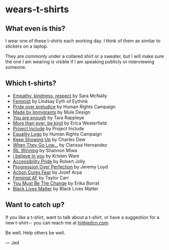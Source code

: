 # wears-t-shirts

## What even is this?

I wear one of these t-shirts each working day. I think of them as similar to
stickers on a laptop.

They are commonly under a collared shirt or a sweater, but I will make sure the
one I am wearing is visible if I am speaking publicly or interviewing someone.

## Which t-shirts?

* <a href="t/empathy-kindness-respect/README.md" alt="More about Empathy, kindness, respect">Empathy, kindness, respect</a> by Sara McNally
* <a href="t/feminist/README.md" alt="More about Feminist">Feminist</a> by Lindsay Eyth of Eythink
* <a href="t/pride-over-prejudice/README.md" alt="More about Pride over prejudice">Pride over prejudice</a> by Human Rights Campaign
* <a href="t/made-by-immigrants/README.md" alt="More about Made by Immigrants">Made by Immigrants</a> by Mule Design
* <a href="t/you-are-enough/README.md" alt="More about You are enough">You are enough</a> by Tara Rappleye
* <a href="t/more-than-ever-be-kind/README.md" alt="More about More than ever, be kind">More than ever, be kind</a> by Erica Westerfield
* <a href="t/project-include/README.md" alt="More about Project Include">Project Include</a> by Project Include
* <a href="t/equality-logo/README.md" alt="More about Equality Logo">Equality Logo</a> by Human Rights Campaign
* <a href="t/keep-showing-up/README.md" alt="More about Keep Showing Up">Keep Showing Up</a> by Charles Dew
* <a href="t/when-they-go-low/README.md" alt="More about When They Go Low...">When They Go Low...</a> by Clarissa Hernandez
* <a href="t/irl-winning/README.md" alt="More about IRL Winning">IRL Winning</a> by Shannon Miwa
* <a href="t/i-believe-in-you/README.md" alt="More about i believe in you">i believe in you</a> by Kristen Ware
* <a href="t/accessibility-pride/README.md" alt="More about Accessibility Pride">Accessibility Pride</a> by Robert Jolly
* <a href="t/progression-over-perfection/README.md" alt="More about Progression Over Perfection">Progression Over Perfection</a> by Jeremy Loyd
* <a href="t/action-cures-fear/README.md" alt="More about Action Cures Fear">Action Cures Fear</a> by Jozef Arpa
* <a href="t/feminist-af/README.md" alt="More about Feminist AF">Feminist AF</a> by Taylor Carr
* <a href="t/you-must-be-the-change/README.md" alt="More about You Must Be The Change">You Must Be The Change</a> by Erika Borrat
* <a href="t/black-lives-matter/README.md" alt="More about Black Lives Matter">Black Lives Matter</a> by Black Lives Matter

## Want to catch up?

If you like a t-shirt, want to talk about a t-shirt, or have a suggestion for a
new t-shirt-- you can reach me at hi@jedcn.com.

Be well. Help others be well.

— Jed
